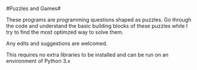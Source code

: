 #Puzzles and Games#

These programs are programming questions shaped as puzzles. 
Go through the code and understand the basic building blocks of these puzzles while I try to find 
the most optimzed way to solve them. 

Any edits and suggestions are welcomed.

This requires no extra libraries to be installed and can be run on an environment 
of Python 3.x
